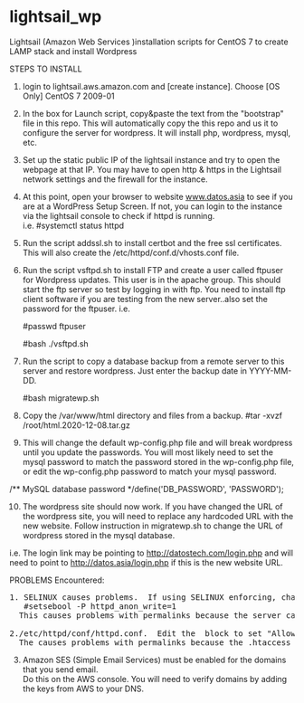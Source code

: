 # lightsail_wp
Lightsail (Amazon Web Services )installation scripts for CentOS 7 to create LAMP stack and install Wordpress

STEPS TO INSTALL
1. login to lightsail.aws.amazon.com and [create instance].  Choose [OS Only] CentOS 7 2009-01

2. In the box for Launch script, copy&paste the text from the "bootstrap" file in this repo.  This will automatically copy the
   this repo and us it to configure the server for wordpress. It will install php, wordpress, mysql, etc.

3. Set up the static public IP of the lightsail instance and try to open the webpage at that IP.  You may have to open http & https in the Lightsail network settings and the firewall for the instance. 
4. At this point, open your browser to website www.datos.asia to see if you are at a WordPress Setup Screen.  If not, you can login to the instance via the lightsail console to check if httpd is running.  
i.e. 
#systemctl status httpd

5. Run the script addssl.sh to install certbot and the free ssl certificates.  This will also create the /etc/httpd/conf.d/vhosts.conf file.
6. Run the script vsftpd.sh to install FTP and create a user called ftpuser for Wordpress updates.  This user is in the apache group. This should start the ftp server so test by logging in with ftp.  You need to install ftp client software if you are testing from the new server..also set the password for the ftpuser.  i.e.

 
   #passwd ftpuser   
   
   #bash ./vsftpd.sh

7. Run the script to copy a database backup from a remote server to this server and restore wordpress. Just enter the backup date in YYYY-MM-DD.


   #bash migratewp.sh
   
8. Copy the /var/www/html directory and files from a backup. 
   #tar -xvzf /root/html.2020-12-08.tar.gz 

9. This will change the default wp-config.php file and will break wordpress until you update the passwords. You will most likely need to set the mysql password to match the password stored in the wp-config.php file, or edit the wp-config.php password to match your mysql password.

  /** MySQL database password */define('DB_PASSWORD', 'PASSWORD');

10. The wordpress site should now work.  If you have changed the URL of the wordpress site, you will need to replace any hardcoded URL with the new website. Follow instruction in migratewp.sh to change the URL of wordpress stored in the mysql database.

i.e. The login link may be pointing to http://datostech.com/login.php and will need to point to http://datos.asia/login.php if this is the new website URL.

PROBLEMS Encountered:
<pre>
1. SELINUX causes problems.  If using SELINUX enforcing, change this boolean for httpd_anon_write->On
   #setsebool -P httpd_anon_write=1
  This causes problems with permalinks because the server cannot write the .htaccess file
  
2./etc/httpd/conf/httpd.conf.  Edit the <directory /var/www/html> block to set "AllowOveride ALL"
  The causes problems with permalinks because the .htaccess is ignored.
</pre>

3. Amazon SES (Simple Email Services) must be enabled for the domains that you send email.  
   Do this on the AWS console.  You will need to verify domains by adding the keys from AWS to your DNS.
